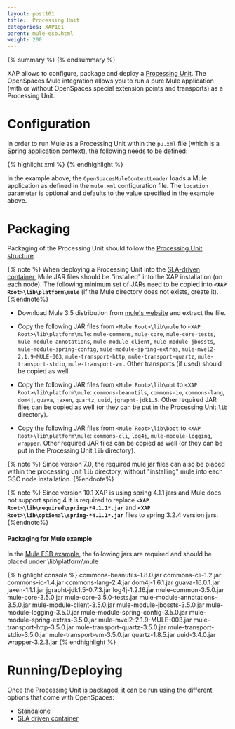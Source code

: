 ```yaml
---
layout: post101
title:  Processing Unit
categories: XAP101
parent: mule-esb.html
weight: 200
---
```



{% summary  %} {% endsummary %}



XAP allows to configure, package and deploy a [Processing Unit](./the-processing-unit-overview.html). The OpenSpaces Mule integration allows you to run a pure Mule application (with or without OpenSpaces special extension points and transports) as a Processing Unit.

# Configuration

In order to run Mule as a Processing Unit within the `pu.xml` file (which is a Spring application context), the following needs to be defined:

{% highlight xml %}
<bean class="org.openspaces.esb.mule.pu.OpenSpacesMuleContextLoader">
    <property name="location" value="/META-INF/spring/mule.xml"/>
</bean>
{% endhighlight %}

In the example above, the `OpenSpacesMuleContextLoader` loads a Mule application as defined in the `mule.xml` configuration file. The `location` parameter is optional and defaults to the value specified in the example above.

# Packaging

Packaging of the Processing Unit should follow the [Processing Unit structure](./the-processing-unit-structure-and-configuration.html).

{% note %}
When deploying a Processing Unit into the [SLA-driven container](./deploying-onto-the-service-grid.html), Mule JAR files should be "installed" into the XAP installation (on each node). The following minimum set of JARs need to be copied into **`<XAP Root>\lib\platform\mule`** (if the Mule directory does not exists, create it).
{%endnote%}

- Download Mule 3.5 distribution from [mule's website](https://www.mulesoft.org/download-mule-esb-community-edition) and extract the file.
 
- Copy the following JAR files from `<Mule Root>\lib\mule` to `<XAP Root>\lib\platform\mule`:
`mule-commons`, `mule-core`, `mule-core-tests`, `mule-module-annotations`, `mule-module-client`, `mule-module-jbossts`, `mule-module-spring-config`, `mule-module-spring-extras`,  `mule-mvel2-2.1.9-MULE-003`, `mule-transport-http`, `mule-transport-quartz`, `mule-transport-stdio`, `mule-transport-vm` . Other transports (if used) should be copied as well.

- Copy the following JAR files from `<Mule Root>\lib\opt` to `<XAP Root>\lib\platform\mule`:
`commons-beanutils`, `commons-io`, `commons-lang`, `dom4j`, `guava`, `jaxen`, `quartz`, `uuid`, `jgrapht-jdk1.5`. Other required JAR files can be copied as well (or they can be put in the Processing Unit `lib` directory).

- Copy the following JAR files from `<Mule Root>\lib\boot` to `<XAP Root>\lib\platform\mule`:
`commons-cli`, `log4j`, `mule-module-logging`, `wrapper`. Other required JAR files can be copied as well (or they can be put in the Processing Unit `lib` directory).

{% note %}
Since version 7.0, the required mule jar files can also be placed within the processing unit `lib` directory, without "installing" mule into each GSC node installation.
{%endnote%}

{% note %}
Since version 10.1 XAP is using spring 4.1.1 jars and Mule does not support spring 4 it is required to replace **`<XAP Root>\lib\required\spring-*4.1.1*.jar`** and **`<XAP Root>\lib\optional\spring-*4.1.1*.jar`** files to spring 3.2.4 version jars.
{%endnote%}

#### Packaging for Mule example

In the [Mule ESB example](/sbp/mule-esb-example.html), the following jars are required and should be placed under <XAP Root>\lib\platform\mule

{% highlight console %}
commons-beanutils-1.8.0.jar
commons-cli-1.2.jar
commons-io-1.4.jar
commons-lang-2.4.jar
dom4j-1.6.1.jar
guava-16.0.1.jar
jaxen-1.1.1.jar
jgrapht-jdk1.5-0.7.3.jar
log4j-1.2.16.jar
mule-common-3.5.0.jar
mule-core-3.5.0.jar
mule-core-3.5.0-tests.jar
mule-module-annotations-3.5.0.jar
mule-module-client-3.5.0.jar
mule-module-jbossts-3.5.0.jar
mule-module-logging-3.5.0.jar
mule-module-spring-config-3.5.0.jar
mule-module-spring-extras-3.5.0.jar
mule-mvel2-2.1.9-MULE-003.jar
mule-transport-http-3.5.0.jar
mule-transport-quartz-3.5.0.jar
mule-transport-stdio-3.5.0.jar
mule-transport-vm-3.5.0.jar
quartz-1.8.5.jar
uuid-3.4.0.jar
wrapper-3.2.3.jar
{% endhighlight %}

# Running/Deploying

Once the Processing Unit is packaged, it can be run using the different options that come with OpenSpaces:

- [Standalone](./running-in-standalone-mode.html)
- [SLA driven container](./deploying-onto-the-service-grid.html)
